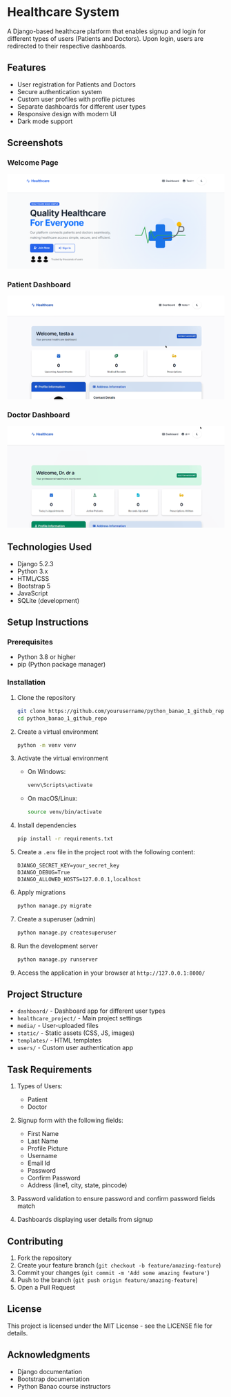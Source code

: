 # Healthcare System

A Django-based healthcare platform that enables signup and login for different types of users (Patients and Doctors). Upon login, users are redirected to their respective dashboards.

## Features

- User registration for Patients and Doctors
- Secure authentication system
- Custom user profiles with profile pictures
- Separate dashboards for different user types
- Responsive design with modern UI
- Dark mode support

## Screenshots

### Welcome Page
![Welcome Page](screenshots/welcome.png)

### Patient Dashboard
![Patient Dashboard](screenshots/patient_dashboard.png)

### Doctor Dashboard
![Doctor Dashboard](screenshots/doctor_dashboard.png)

## Technologies Used

- Django 5.2.3
- Python 3.x
- HTML/CSS
- Bootstrap 5
- JavaScript
- SQLite (development)

## Setup Instructions

### Prerequisites

- Python 3.8 or higher
- pip (Python package manager)

### Installation

1. Clone the repository
   ```bash
   git clone https://github.com/yourusername/python_banao_1_github_repo.git
   cd python_banao_1_github_repo
   ```

2. Create a virtual environment
   ```bash
   python -m venv venv
   ```

3. Activate the virtual environment
   - On Windows:
     ```bash
     venv\Scripts\activate
     ```
   - On macOS/Linux:
     ```bash
     source venv/bin/activate
     ```

4. Install dependencies
   ```bash
   pip install -r requirements.txt
   ```

5. Create a `.env` file in the project root with the following content:
   ```
   DJANGO_SECRET_KEY=your_secret_key
   DJANGO_DEBUG=True
   DJANGO_ALLOWED_HOSTS=127.0.0.1,localhost
   ```

6. Apply migrations
   ```bash
   python manage.py migrate
   ```

7. Create a superuser (admin)
   ```bash
   python manage.py createsuperuser
   ```

8. Run the development server
   ```bash
   python manage.py runserver
   ```

9. Access the application in your browser at `http://127.0.0.1:8000/`

## Project Structure

- `dashboard/` - Dashboard app for different user types
- `healthcare_project/` - Main project settings
- `media/` - User-uploaded files
- `static/` - Static assets (CSS, JS, images)
- `templates/` - HTML templates
- `users/` - Custom user authentication app

## Task Requirements

1. Types of Users:
   - Patient
   - Doctor

2. Signup form with the following fields:
   - First Name
   - Last Name
   - Profile Picture
   - Username
   - Email Id
   - Password
   - Confirm Password
   - Address (line1, city, state, pincode)

3. Password validation to ensure password and confirm password fields match

4. Dashboards displaying user details from signup

## Contributing

1. Fork the repository
2. Create your feature branch (`git checkout -b feature/amazing-feature`)
3. Commit your changes (`git commit -m 'Add some amazing feature'`)
4. Push to the branch (`git push origin feature/amazing-feature`)
5. Open a Pull Request

## License

This project is licensed under the MIT License - see the LICENSE file for details.

## Acknowledgments

- Django documentation
- Bootstrap documentation
- Python Banao course instructors 